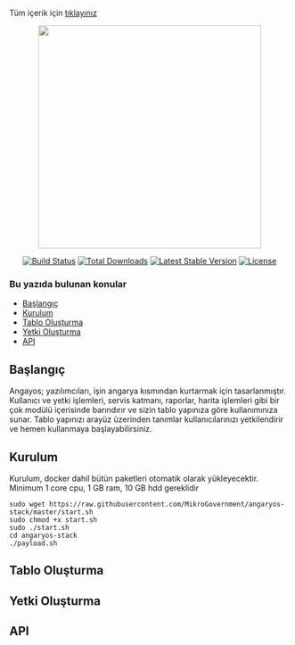 Tüm içerik için [tıklayınız](https://mikrogovernment.github.io/angaryos-docs/)  

<p align="center">
    <img src="https://github.com/mikroGovernment/angaryos-stack/blob/master/frontend/src/assets/themes/aero/assets/images/logo.png" width="400">
</p>

<p align="center">
<a href="https://travis-ci.org/laravel/framework"><img src="https://travis-ci.org/laravel/framework.svg" alt="Build Status"></a>
<a href="https://packagist.org/packages/laravel/framework"><img src="https://img.shields.io/packagist/dt/laravel/framework" alt="Total Downloads"></a>
<a href="https://packagist.org/packages/laravel/framework"><img src="https://img.shields.io/packagist/v/laravel/framework" alt="Latest Stable Version"></a>
<a href="https://packagist.org/packages/laravel/framework"><img src="https://img.shields.io/packagist/l/laravel/framework" alt="License"></a>
</p>

### Bu yazıda bulunan konular
- [Başlangıç](#başlangıç) 
- [Kurulum](#kurulum) 
- [Tablo Oluşturma](#tablo-oluşturma) 
- [Yetki Oluşturma](#yetki-oluşturma) 
- [API](#api) 

## Başlangıç
Angayos; yazılımcıları, işin angarya kısmından kurtarmak için tasarlanmıştır. Kullanıcı ve yetki işlemleri, servis katmanı, raporlar, harita işlemleri gibi bir çok modülü içerisinde barındırır ve sizin tablo yapınıza göre kullanımınıza sunar. Tablo yapınızı arayüz üzerinden tanımlar kullanıcılarınızı yetkilendirir ve hemen kullanmaya başlayabilirsiniz.

## Kurulum

<Note type="warning">

Kurulum, docker dahil bütün paketleri otomatik olarak yükleyecektir. Minimum 1 core cpu, 1 GB ram, 10 GB hdd gereklidir

</Note>

```
sudo wget https://raw.githubusercontent.com/MikroGovernment/angaryos-stack/master/start.sh
sudo chmod +x start.sh
sudo ./start.sh 
cd angaryos-stack
./payload.sh
```

## Tablo Oluşturma

## Yetki Oluşturma

## API 